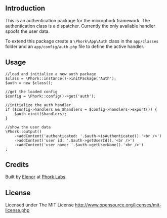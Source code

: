 ## Introduction

This is an authentication package for the microphork framework. The authentication class is a dispatcher. Currently the only available handler spoofs the user data.

To extend this package create a `\Phork\App\Auth` class in the `app/classes` folder and an `app/config/auth.php` file to define the active handler.


## Usage

```
//load and initialize a new auth package
$class = \Phork::instance()->initPackage('Auth');
$auth = new $class();

//get the loaded config
$config = \Phork::config()->get('auth');

//initialize the auth handler
if ($config->handlers && $handlers = $config->handlers->export()) {
    $auth->init($handlers);
}

//show the user data
\Phork::output()
    ->addContent('authenticated: '.$auth->isAuthenticated().'<br />')
    ->addContent('user id: '.$auth->getUserId().'<br />')
    ->addContent('user name: '.$auth->getUserName().'<br />')
;
```


## Credits

Built by [Elenor](http://elenor.net) at [Phork Labs](http://phork.org).


## License

Licensed under The MIT License
<http://www.opensource.org/licenses/mit-license.php>
